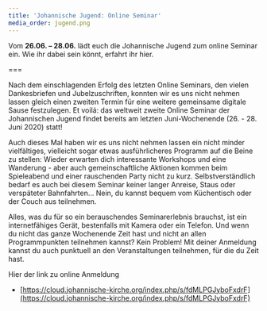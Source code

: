 ```yaml
---
title: 'Johannische Jugend: Online Seminar'
media_order: jugend.png
---
```


Vom **26.06. – 28.06.** lädt euch die Johannische Jugend zum online Seminar ein. Wie ihr dabei sein könnt, erfahrt ihr hier.

===

Nach dem einschlagenden Erfolg des letzten Online Seminars, den vielen Dankesbriefen und Jubelzuschriften, konnten wir es uns nicht nehmen lassen gleich einen zweiten Termin für eine weitere gemeinsame digitale Sause festzulegen. Et voilá: das weltweit zweite Online Seminar der Johannischen Jugend findet bereits am letzten Juni-Wochenende (26. - 28. Juni 2020) statt!

Auch dieses Mal haben wir es uns nicht nehmen lassen ein nicht minder vielfältiges, vielleicht sogar etwas ausführlicheres Programm auf die Beine zu stellen: Wieder erwarten dich interessante Workshops und eine Wanderung - aber auch gemeinschaftliche Aktionen kommen beim Spieleabend und einer rauschenden Party nicht zu kurz. Selbstverständlich bedarf es auch bei diesem Seminar keiner langer Anreise, Staus oder verspäteter Bahnfahrten... Nein, du kannst bequem vom Küchentisch oder der Couch aus teilnehmen.

Alles, was du für so ein berauschendes Seminarerlebnis brauchst, ist ein internetfähiges Gerät, bestenfalls mit Kamera oder ein Telefon. Und wenn du nicht das ganze Wochenende Zeit hast und nicht an allen Programmpunkten teilnehmen kannst? Kein Problem! Mit deiner Anmeldung kannst du auch punktuell an den Veranstaltungen teilnehmen, für die du Zeit hast.

Hier der link zu online Anmeldung

* [https://cloud.johannische-kirche.org/index.php/s/fdMLPGJyboFxdrF](https://cloud.johannische-kirche.org/index.php/s/fdMLPGJyboFxdrF)
